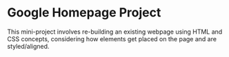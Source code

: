 # Google Homepage Project

This mini-project involves re-building an existing webpage using HTML and CSS concepts, considering how elements get placed on the page and are styled/aligned.
